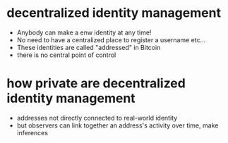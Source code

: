 # decentralized identity management 
  * Anybody can make a enw identity at any time!
  * No need to have a centralized place to register a username etc...
  * These identities are called "addressed" in Bitcoin
  * there is no central point of control 

# how private are decentralized identity management 
  * addresses not directly connected to real-world identity 
  * but observers can link together an address's activity over time, make inferences